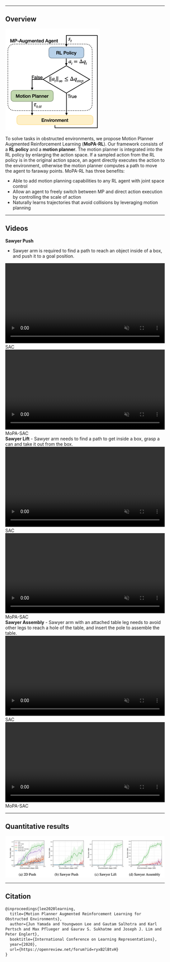 
----

## Overview

![Architecture](./img/method.png "")

To solve tasks in obstructed environments, we propose Motion Planner Augmented Reinforcement Learning (<b>MoPA-RL</b>). Our framework consists of a <b>RL policy</b> and a <b>motion planner</b>. The motion planner is integrated into the RL policy by enlarging the action space. If a sampled action from the RL policy is in the original action space, an agent directly executes the action to the environment, otherwise the motion planner computes a path to move the agent to faraway points. MoPA-RL has three benefits:
<ul>
<li>Able to add motion planning capabilities to any RL agent with joint space control</li>
<li>Allow an agent to freely switch between MP and direct action execution  by controlling the scale of action</li>
<li>Naturally learns trajectories that avoid collisions by leveraging motion planning </li>
</ul>

----

## Videos

<span class="env-name"><b>Sawyer Push</b></span>
- Sawyer arm is required to find a path to reach an object inside of a box, and push it to a goal position.
<div class="w3-row-padding">
	<div class="w3-col s1 w3-center">
	</div>
	<div class="w3-col s5 w3-center">
		<video height="auto" width="100%" controls autoplay loop muted>
		  <source src="./video/sawyer_push_baseline.mp4" type="video/mp4">
		</video>
		<div class="method-name">SAC</div>
	</div>
	<div class="w3-col s5 w3-center">
		<video height="auto" width="100%" controls autoplay loop muted>
		  <source src="./video/sawyer_push_mopa.mp4" type="video/mp4">
		</video>
		<div class="method-name">MoPA-SAC</div>
	</div>
	<div class="w3-col s1 w3-center">
	</div>
</div>
<span class="env-name"><b>Sawyer Lift</b></span>
- Sawyer arm needs to find a path to get inside a box, grasp a can and take it out from the box. 
<div class="w3-row-padding">
	<div class="w3-col s1 w3-center">
	</div>
	<div class="w3-col s5 w3-center">
		<video height="auto" width="100%" controls autoplay loop muted>
		  <source src="./video/sawyer_lift_baseline.mp4" type="video/mp4">
		</video>
		<div class="method-name">SAC</div>
	</div>
	<div class="w3-col s5 w3-center">
		<video height="auto" width="100%" controls autoplay loop muted>
		  <source src="./video/sawyer_lift_mopa.mp4" type="video/mp4">
		</video>
		<div class="method-name">MoPA-SAC</div>
	</div>
	<div class="w3-col s1 w3-center">
	</div>
</div>
<span class="env-name"><b>Sawyer Assembly</b></span>
- Sawyer arm with an attached table leg needs to avoid other legs to reach a hole of the table, and insert the pole to assemble the table.
<div class="w3-row-padding">
	<div class="w3-col s1 w3-center">
	</div>
	<div class="w3-col s5 w3-center">
		<video height="auto" width="100%" controls autoplay loop muted>
		  <source src="./video/sawyer_assembly_baseline.mp4" type="video/mp4">
		</video>
		<div class="method-name">SAC</div>
	</div>
	<div class="w3-col s5 w3-center">
		<video height="auto" width="100%" controls autoplay loop muted>
		  <source src="./video/sawyer_assembly_mopa.mp4" type="video/mp4">
		</video>
		<div class="method-name">MoPA-SAC</div>
	</div>
	<div class="w3-col s1 w3-center">
	</div>
</div>

----

## Quantitative results

<!-- ![Success Rate](./img/result.png "") -->

<div class="w3-row-padding">
    <div "w3-col s12 w3-center">
        <img src="./img/result.png" alt="Success Rate"/>
    </div>
</div>

----

## Citation
```
@inproceedings{lee2020learning,
  title={Motion Planner Augmented Reinforcement Learning for Obstructed Environments},
  author={Jun Yamada and Youngwoon Lee and Gautam Salhotra and Karl Pertsch and Max Pflueger and Gaurav S. Sukhatme and Joseph J. Lim and Peter Englert},
  booktitle={International Conference on Learning Representations},
  year={2020},
  url={https://openreview.net/forum?id=ryxB2lBtvH}
}
```

